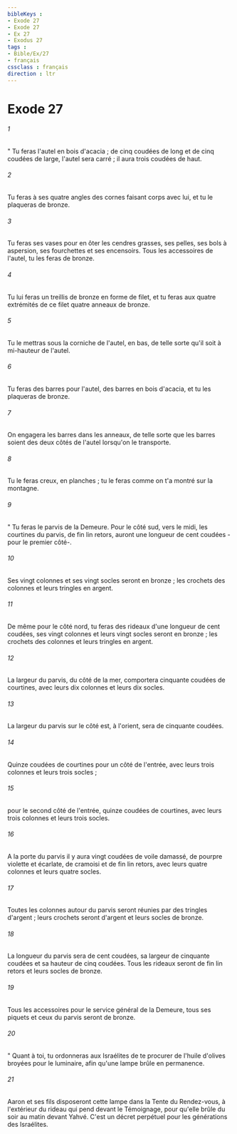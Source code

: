 ```yaml
---
bibleKeys : 
- Exode 27
- Exode 27
- Ex 27
- Exodus 27
tags : 
- Bible/Ex/27
- français
cssclass : français
direction : ltr
---
```


# Exode 27

###### 1
" Tu feras l'autel en bois d'acacia ; de cinq coudées de long et de cinq coudées de large, l'autel sera carré ; il aura trois coudées de haut. 
###### 2
Tu feras à ses quatre angles des cornes faisant corps avec lui, et tu le plaqueras de bronze. 
###### 3
Tu feras ses vases pour en ôter les cendres grasses, ses pelles, ses bols à aspersion, ses fourchettes et ses encensoirs. Tous les accessoires de l'autel, tu les feras de bronze. 
###### 4
Tu lui feras un treillis de bronze en forme de filet, et tu feras aux quatre extrémités de ce filet quatre anneaux de bronze. 
###### 5
Tu le mettras sous la corniche de l'autel, en bas, de telle sorte qu'il soit à mi-hauteur de l'autel. 
###### 6
Tu feras des barres pour l'autel, des barres en bois d'acacia, et tu les plaqueras de bronze. 
###### 7
On engagera les barres dans les anneaux, de telle sorte que les barres soient des deux côtés de l'autel lorsqu'on le transporte. 
###### 8
Tu le feras creux, en planches ; tu le feras comme on t'a montré sur la montagne. 
###### 9
" Tu feras le parvis de la Demeure. Pour le côté sud, vers le midi, les courtines du parvis, de fin lin retors, auront une longueur de cent coudées -pour le premier côté-. 
###### 10
Ses vingt colonnes et ses vingt socles seront en bronze ; les crochets des colonnes et leurs tringles en argent. 
###### 11
De même pour le côté nord, tu feras des rideaux d'une longueur de cent coudées, ses vingt colonnes et leurs vingt socles seront en bronze ; les crochets des colonnes et leurs tringles en argent. 
###### 12
La largeur du parvis, du côté de la mer, comportera cinquante coudées de courtines, avec leurs dix colonnes et leurs dix socles. 
###### 13
La largeur du parvis sur le côté est, à l'orient, sera de cinquante coudées. 
###### 14
Quinze coudées de courtines pour un côté de l'entrée, avec leurs trois colonnes et leurs trois socles ; 
###### 15
pour le second côté de l'entrée, quinze coudées de courtines, avec leurs trois colonnes et leurs trois socles. 
###### 16
A la porte du parvis il y aura vingt coudées de voile damassé, de pourpre violette et écarlate, de cramoisi et de fin lin retors, avec leurs quatre colonnes et leurs quatre socles. 
###### 17
Toutes les colonnes autour du parvis seront réunies par des tringles d'argent ; leurs crochets seront d'argent et leurs socles de bronze. 
###### 18
La longueur du parvis sera de cent coudées, sa largeur de cinquante coudées et sa hauteur de cinq coudées. Tous les rideaux seront de fin lin retors et leurs socles de bronze. 
###### 19
Tous les accessoires pour le service général de la Demeure, tous ses piquets et ceux du parvis seront de bronze. 
###### 20
" Quant à toi, tu ordonneras aux Israélites de te procurer de l'huile d'olives broyées pour le luminaire, afin qu'une lampe brûle en permanence. 
###### 21
Aaron et ses fils disposeront cette lampe dans la Tente du Rendez-vous, à l'extérieur du rideau qui pend devant le Témoignage, pour qu'elle brûle du soir au matin devant Yahvé. C'est un décret perpétuel pour les générations des Israélites. 
